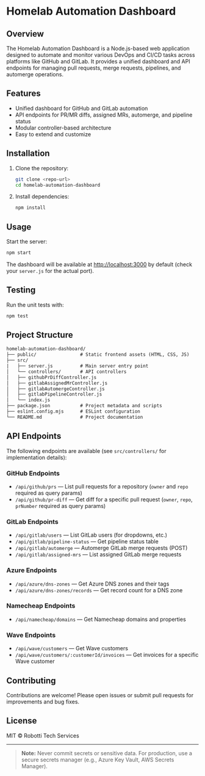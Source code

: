 # Homelab Automation Dashboard

## Overview

The Homelab Automation Dashboard is a Node.js-based web application designed to automate and monitor various DevOps and CI/CD tasks across platforms like GitHub and GitLab. It provides a unified dashboard and API endpoints for managing pull requests, merge requests, pipelines, and automerge operations.

## Features

- Unified dashboard for GitHub and GitLab automation
- API endpoints for PR/MR diffs, assigned MRs, automerge, and pipeline status
- Modular controller-based architecture
- Easy to extend and customize

## Installation

1. Clone the repository:

   ```sh
   git clone <repo-url>
   cd homelab-automation-dashboard
   ```

2. Install dependencies:

   ```sh
   npm install
   ```

## Usage

Start the server:

```sh
npm start
```

The dashboard will be available at [http://localhost:3000](http://localhost:3000) by default (check your `server.js` for the actual port).

## Testing

Run the unit tests with:

```sh
npm test
```

## Project Structure

```txt
homelab-automation-dashboard/
├── public/                # Static frontend assets (HTML, CSS, JS)
├── src/
|   ├── server.js          # Main server entry point
│   └── controllers/       # API controllers
│   ├── githubPrDiffController.js
│   ├── gitlabAssignedMrController.js
│   ├── gitlabAutomergeController.js
│   ├── gitlabPipelineController.js
│   └── index.js
├── package.json           # Project metadata and scripts
├── eslint.config.mjs      # ESLint configuration
└── README.md              # Project documentation
```

## API Endpoints

The following endpoints are available (see `src/controllers/` for implementation details):

### GitHub Endpoints

- `/api/github/prs` — List pull requests for a repository (`owner` and `repo` required as query params)
- `/api/github/pr-diff` — Get diff for a specific pull request (`owner`, `repo`, `prNumber` required as query params)

### GitLab Endpoints

- `/api/gitlab/users` — List GitLab users (for dropdowns, etc.)
- `/api/gitlab/pipeline-status` — Get pipeline status table
- `/api/gitlab/automerge` — Automerge GitLab merge requests (POST)
- `/api/gitlab/assigned-mrs` — List assigned GitLab merge requests

### Azure Endpoints

- `/api/azure/dns-zones` — Get Azure DNS zones and their tags
- `/api/azure/dns-zones/records` — Get record count for a DNS zone

### Namecheap Endpoints

- `/api/namecheap/domains` — Get Namecheap domains and properties

### Wave Endpoints

- `/api/wave/customers` — Get Wave customers
- `/api/wave/customers/:customerId/invoices` — Get invoices for a specific Wave customer

## Contributing

Contributions are welcome! Please open issues or submit pull requests for improvements and bug fixes.

## License

MIT © Robotti Tech Services

---

> **Note:** Never commit secrets or sensitive data. For production, use a secure secrets manager (e.g., Azure Key Vault, AWS Secrets Manager).
